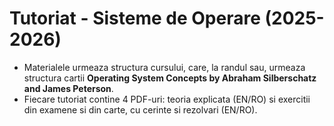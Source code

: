# Tutoriat - Sisteme de Operare (2025-2026)
- Materialele urmeaza structura cursului, care, la randul sau, urmeaza structura cartii **Operating System Concepts by Abraham Silberschatz and James Peterson**.
- Fiecare tutoriat contine 4 PDF-uri: teoria explicata (EN/RO) si exercitii din examene si din carte, cu cerinte si rezolvari (EN/RO).
